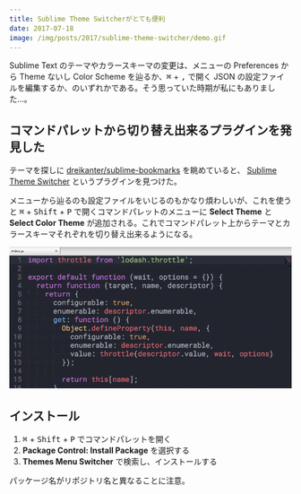 ```yaml
---
title: Sublime Theme Switcherがとても便利
date: 2017-07-18
image: /img/posts/2017/sublime-theme-switcher/demo.gif
---
```


Sublime Text のテーマやカラースキーマの変更は、メニューの Preferences から Theme ないし Color Scheme を辿るか、<kbd>⌘</kbd> + <kbd>,</kbd> で開く JSON の設定ファイルを編集するか、のいずれかである。そう思っていた時期が私にもありました…。

## コマンドパレットから切り替え出来るプラグインを発見した

テーマを探しに [dreikanter/sublime-bookmarks](https://github.com/dreikanter/sublime-bookmarks) を眺めていると、 [Sublime Theme Switcher](https://github.com/chmln/sublime-text-theme-switcher-menu) というプラグインを見つけた。

メニューから辿るのも設定ファイルをいじるのもかなり煩わしいが、これを使うと <kbd>⌘</kbd> + <kbd>Shift</kbd> + <kbd>P</kbd> で開くコマンドパレットのメニューに **Select Theme** と **Select Color Theme** が追加される。これでコマンドパレット上からテーマとカラースキーマそれぞれを切り替え出来るようになる。

![sublime-theme-switcher demo](/img/posts/2017/sublime-theme-switcher/demo.gif)

## インストール

1. <kbd>⌘</kbd> + <kbd>Shift</kbd> + <kbd>P</kbd> でコマンドパレットを開く
2. **Package Control: Install Package** を選択する
3. **Themes Menu Switcher** で検索し、インストールする

パッケージ名がリポジトリ名と異なることに注意。
